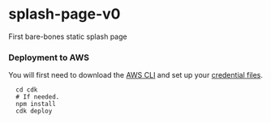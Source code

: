 # splash-page-v0
First bare-bones static splash page

### Deployment to AWS
You will first need to download the [AWS CLI](https://docs.aws.amazon.com/cli/latest/userguide/cli-chap-install.html) and set up your [credential files](https://docs.aws.amazon.com/cli/latest/userguide/cli-configure-files.html).
```
  cd cdk
  # If needed.
  npm install
  cdk deploy
```

